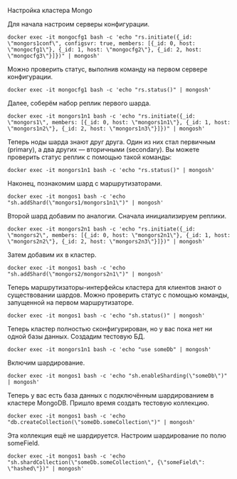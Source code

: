 Настройка кластера Mongo

Для начала настроим серверы конфигурации.
```commandline
docker exec -it mongocfg1 bash -c 'echo "rs.initiate({_id: \"mongors1conf\", configsvr: true, members: [{_id: 0, host: \"mongocfg1\"}, {_id: 1, host: \"mongocfg2\"}, {_id: 2, host: \"mongocfg3\"}]})" | mongosh'
```

Можно проверить статус, выполнив команду на первом сервере конфигурации.
```commandline
docker exec -it mongocfg1 bash -c 'echo "rs.status()" | mongosh'
```

Далее, соберём набор реплик первого шарда.
```commandline
docker exec -it mongors1n1 bash -c 'echo "rs.initiate({_id: \"mongors1\", members: [{_id: 0, host: \"mongors1n1\"}, {_id: 1, host: \"mongors1n2\"}, {_id: 2, host: \"mongors1n3\"}]})" | mongosh'
```

Теперь ноды шарда знают друг друга. Один из них стал первичным (primary), а два других — вторичными (secondary). Вы можете проверить статус реплик с помощью такой команды:
```commandline
docker exec -it mongors1n1 bash -c 'echo "rs.status()" | mongosh'
```

Наконец, познакомим шард с маршрутизаторами.
```commandline
docker exec -it mongos1 bash -c 'echo "sh.addShard(\"mongors1/mongors1n1\")" | mongosh'
```

Второй шард добавим по аналогии. Сначала инициализируем реплики.
```commandline
docker exec -it mongors2n1 bash -c 'echo "rs.initiate({_id: \"mongors2\", members: [{_id: 0, host: \"mongors2n1\"}, {_id: 1, host: \"mongors2n2\"}, {_id: 2, host: \"mongors2n3\"}]})" | mongosh'
```
Затем добавим их в кластер.
```commandline
docker exec -it mongos1 bash -c 'echo "sh.addShard(\"mongors2/mongors2n1\")" | mongosh'
```

Теперь маршрутизаторы-интерфейсы кластера для клиентов знают о существовании шардов. Можно проверить статус с помощью команды, запущенной на первом маршрутизаторе.
```commandline
docker exec -it mongos1 bash -c 'echo "sh.status()" | mongosh'
```

Теперь кластер полностью сконфигурирован, но у вас пока нет ни одной базы данных. Создадим тестовую БД.
```commandline
docker exec -it mongors1n1 bash -c 'echo "use someDb" | mongosh'
```
Включим шардирование.
```commandline
docker exec -it mongos1 bash -c 'echo "sh.enableSharding(\"someDb\")" | mongosh'
```

Теперь у вас есть база данных с подключённым шардированием в кластере MongoDB. Пришло время создать тестовую коллекцию.
```commandline
docker exec -it mongos1 bash -c 'echo "db.createCollection(\"someDb.someCollection\")" | mongosh'
```

Эта коллекция ещё не шардируется. Настроим шардирование по полю someField.
```commandline
docker exec -it mongos1 bash -c 'echo "sh.shardCollection(\"someDb.someCollection\", {\"someField\": \"hashed\"})" | mongosh'
```